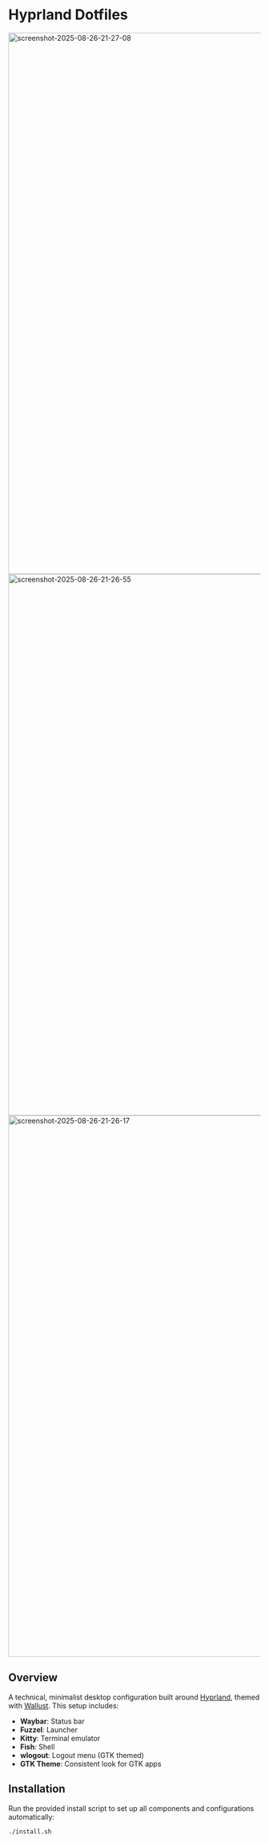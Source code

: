 
# Hyprland Dotfiles

<img width="1920" height="1080" alt="screenshot-2025-08-26-21-27-08" src="https://github.com/user-attachments/assets/dcce8ac7-f989-4c61-8550-5eabc7c897ef" />
<img width="1920" height="1080" alt="screenshot-2025-08-26-21-26-55" src="https://github.com/user-attachments/assets/92b4b7b7-b412-4661-a8c4-797e20e80ff1" />
<img width="1920" height="1080" alt="screenshot-2025-08-26-21-26-17" src="https://github.com/user-attachments/assets/310b625c-31d5-4e43-8298-b632b2205f33" />

## Overview

A technical, minimalist desktop configuration built around [Hyprland](https://github.com/hyprwm/Hyprland), themed with [Wallust](https://github.com/wallust/wallust). This setup includes:

- **Waybar**: Status bar
- **Fuzzel**: Launcher
- **Kitty**: Terminal emulator
- **Fish**: Shell
- **wlogout**: Logout menu (GTK themed)
- **GTK Theme**: Consistent look for GTK apps

## Installation

Run the provided install script to set up all components and configurations automatically:

```sh
./install.sh
```
